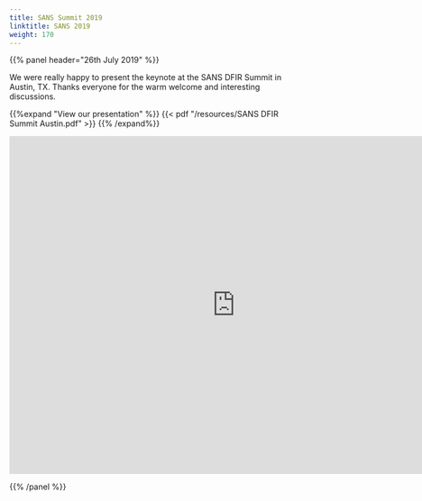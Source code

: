 ```yaml
---
title: SANS Summit 2019
linktitle: SANS 2019
weight: 170
---
```


{{% panel header="26th July 2019" %}}

We were really happy to present the keynote at the SANS DFIR Summit in
Austin, TX. Thanks everyone for the warm welcome and interesting
discussions.

<p>
<a href='https://youtu.be/u7KBwgHIZ3U' class="pull-right"><i class='fa fa-youtube'></i></a>
<p>


{{%expand "View our presentation" %}}
   {{< pdf "/resources/SANS DFIR Summit Austin.pdf" >}}
{{% /expand%}}

<p>
<iframe width="800px" height="600px" src="https://www.youtube.com/embed/u7KBwgHIZ3U" frameborder="0" allow="accelerometer; autoplay; encrypted-media; gyroscope; picture-in-picture" allowfullscreen></iframe>

{{% /panel %}}

